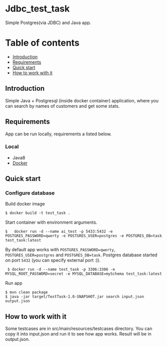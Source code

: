 # Jdbc_test_task
Simple Postgres(via JDBC) and Java app.
# Table of contents
- [Introduction](https://github.com/danillo19/Jdbc_test_task/blob/master/README.md#introduction)
- [Requirements](https://github.com/danillo19/Jdbc_test_task/blob/master/README.md#requirements)
- [Quick start](https://github.com/danillo19/Jdbc_test_task/blob/master/README.md#quick-start)
- [How to work with it](https://github.com/danillo19/Jdbc_test_task/blob/master/README.md#how-to-work-with-it)

## Introduction
Simple Java + Postgresql (inside docker container) application, where you can search by names of customers and get some stats.

## Requirements
App can be run locally, requirements a listed below.

### Local
- Java8
- [Docker](https://www.docker.com/products/docker-desktop/)

## Quick start
### Configure database

Build docker image
```
$ docker build -t test_task .
```
Start container with environment arguments.
```
$   docker run -d --name ai_test -p 5433:5432 -e POSTGRES_PASSWORD=qwerty -e POSTGRES_USER=postgres -e POSTGRES_DB=task test_task:latest
```
By default app works with `POSTGRES_PASSWORD=qwerty`, `POSTGRES_USER=postgres` and `POSTGRES_DB=task`.
Postgres database started on port `5432` (you can specify external port :)).
```
 $ docker run -d --name test_task -p 3306:3306 -e MYSQL_ROOT_PASSWORD=secret -e MYSQL_DATABASE=mySchema test_task:latest
```

Run app
```
$ mvn clean package
$ java -jar target/TestTask-1.0-SNAPSHOT.jar search input.json output.json
```

## How to work with it
Some testcases are in src/main/resources/testcases directory. You can copy it into input.json and run it to see how app works. Result will be in output.json.




